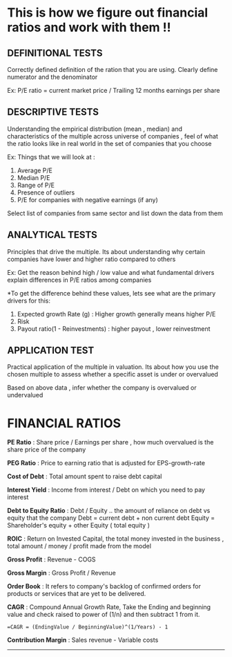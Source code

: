 # This is how we figure out financial ratios and work with them !!


## DEFINITIONAL TESTS 

Correctly defined definition of the ration that you are using. Clearly define numerator and the denominator 

Ex: P/E ratio = current market price / Trailing 12 months earnings per share 


## DESCRIPTIVE TESTS 

Understanding the empirical distribution (mean , median) and characteristics of the multiple across universe of companies , feel of what the ratio looks like in real world in the set of companies that you choose   

Ex: 
Things that we will look at : 
1. Average P/E
2. Median P/E
3. Range of P/E
4. Presence of outliers
5. P/E for companies with negative earnings (if any)


Select list of companies from same sector and list down the data from them

## ANALYTICAL TESTS

Principles that drive the multiple. Its about understanding why certain companies have lower and higher ratio compared to others

Ex: 
Get the reason behind high / low value and what fundamental drivers explain differences in P/E ratios among companies

*To get the difference behind these values, lets see what are the primary drivers for this: 
1. Expected growth Rate (g) : Higher growth generally means higher P/E
2. Risk 
3. Payout ratio(1 - Reinvestments) : higher payout , lower reinvestment 


## APPLICATION TEST 
Practical application of the multiple in valuation. Its about how you use the chosen multiple to assess whether a specific asset is under or overvalued 

Based on above data , infer whether the company is overvalued or undervalued




# FINANCIAL RATIOS 

**PE Ratio** : Share price / Earnings per share , how much overvalued is the share price of the company   


**PEG Ratio** : Price to earning ratio that is adjusted for EPS-growth-rate


**Cost of Debt** : Total amount spent to raise debt capital 


**Interest Yield** : Income from interest / Debt on which you need to pay interest 


**Debt to Equity Ratio** : Debt / Equity .. the amount of reliance on debt vs equity that the company 
Debt = current debt + non current debt 
Equity = Shareholder's equity + other Equity ( total equity )


**ROIC** : Return on Invested Capital, the total money invested in the business , total amount / money / profit made from the model 


**Gross Profit** : Revenue - COGS


**Gross Margin** : Gross Profit / Revenue


**Order Book** : It refers to company's backlog of confirmed orders for products or services that are yet to be delivered. 

**CAGR** : Compound Annual Growth Rate, Take the Ending and beginning value and check raised to power of (1/n) and then subtract 1 from it.

`=CAGR = (EndingValue / BeginningValue)^(1/Years) - 1`

**Contribution Margin** : Sales revenue - Variable costs 


****